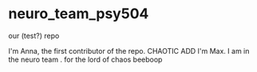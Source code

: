 # neuro_team_psy504
our (test?) repo

I'm Anna, the first contributor of the repo.
CHAOTIC ADD 
I'm Max. I am in the neuro team .
for the lord of chaos
beeboop

